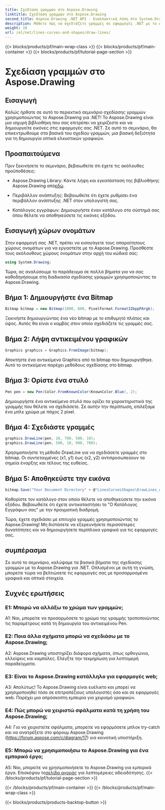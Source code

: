 ```yaml
---
title: Σχεδίαση γραμμών στο Aspose.Drawing
linktitle: Σχεδίαση γραμμών στο Aspose.Drawing
second_title: Aspose.Drawing .NET API - Εναλλακτική λύση στο System.Drawing.Common
description: Μάθετε πώς να σχεδιάζετε γραμμές σε εφαρμογές .NET με το Aspose.Drawing. Αυτό το σεμινάριο βήμα προς βήμα σας καθοδηγεί στη διαδικασία για εκπληκτικά γραφικά.
weight: 16
url: /el/net/lines-curves-and-shapes/draw-lines/
---
```


{{< blocks/products/pf/main-wrap-class >}}
{{< blocks/products/pf/main-container >}}
{{< blocks/products/pf/tutorial-page-section >}}

# Σχεδίαση γραμμών στο Aspose.Drawing

## Εισαγωγή

Καλώς ήρθατε σε αυτό το περιεκτικό σεμινάριο σχεδίασης γραμμών χρησιμοποιώντας το Aspose.Drawing για .NET! Το Aspose.Drawing είναι μια ισχυρή βιβλιοθήκη που σας επιτρέπει να χειρίζεστε και να δημιουργείτε εικόνες στις εφαρμογές σας .NET. Σε αυτό το σεμινάριο, θα επικεντρωθούμε στα βασικά του σχεδίου γραμμών, μια βασική δεξιότητα για τη δημιουργία οπτικά ελκυστικών γραφικών.

## Προαπαιτούμενα

Πριν ξεκινήσετε το σεμινάριο, βεβαιωθείτε ότι έχετε τις ακόλουθες προϋποθέσεις:

-  Aspose.Drawing Library: Κάντε λήψη και εγκατάσταση της βιβλιοθήκης Aspose.Drawing από[εδώ](https://releases.aspose.com/drawing/net/).

- Περιβάλλον ανάπτυξης: Βεβαιωθείτε ότι έχετε ρυθμίσει ένα περιβάλλον ανάπτυξης .NET στον υπολογιστή σας.

- Κατάλογος εγγράφων: Δημιουργήστε έναν κατάλογο στο σύστημά σας όπου θέλετε να αποθηκεύσετε τις εικόνες εξόδου.

## Εισαγωγή χώρων ονομάτων

Στην εφαρμογή σας .NET, πρέπει να εισαγάγετε τους απαραίτητους χώρους ονομάτων για να εργαστείτε με το Aspose.Drawing. Προσθέστε τους ακόλουθους χώρους ονομάτων στην αρχή του κώδικά σας:

```csharp
using System.Drawing;
```

Τώρα, ας αναλύσουμε το παράδειγμα σε πολλά βήματα για να σας καθοδηγήσουμε στη διαδικασία σχεδίασης γραμμών χρησιμοποιώντας το Aspose.Drawing.

## Βήμα 1: Δημιουργήστε ένα Bitmap

```csharp
Bitmap bitmap = new Bitmap(1000, 800, PixelFormat.Format32bppPArgb);
```

Ξεκινήστε δημιουργώντας ένα νέο bitmap με το επιθυμητό πλάτος και ύψος. Αυτός θα είναι ο καμβάς στον οποίο σχεδιάζετε τις γραμμές σας.

## Βήμα 2: Λήψη αντικειμένου γραφικών

```csharp
Graphics graphics = Graphics.FromImage(bitmap);
```

Αποκτήστε ένα αντικείμενο Graphics από το bitmap που δημιουργήθηκε. Αυτό το αντικείμενο παρέχει μεθόδους σχεδίασης στο bitmap.

## Βήμα 3: Ορίστε ένα στυλό

```csharp
Pen pen = new Pen(Color.FromKnownColor(KnownColor.Blue), 2);
```

Δημιουργήστε ένα αντικείμενο στυλό που ορίζει τα χαρακτηριστικά της γραμμής που θέλετε να σχεδιάσετε. Σε αυτήν την περίπτωση, επιλέξαμε ένα μπλε χρώμα με πάχος 2 pixel.

## Βήμα 4: Σχεδιάστε γραμμές

```csharp
graphics.DrawLine(pen, 10, 700, 500, 10);
graphics.DrawLine(pen, 500, 10, 990, 700);
```

Χρησιμοποιήστε τη μέθοδο DrawLine για να σχεδιάσετε γραμμές στο bitmap. Οι συντεταγμένες (x1, y1) έως (x2, y2) αντιπροσωπεύουν τα σημεία έναρξης και τέλους της ευθείας.

## Βήμα 5: Αποθηκεύστε την εικόνα

```csharp
bitmap.Save("Your Document Directory" + @"LinesCurvesShapes\DrawLines_out.png");
```

Καθορίστε τον κατάλογο στον οποίο θέλετε να αποθηκεύσετε την εικόνα εξόδου. Βεβαιωθείτε ότι έχετε αντικαταστήσει το "Ο Κατάλογος Εγγράφων σας" με την πραγματική διαδρομή.

Τώρα, έχετε σχεδιάσει με επιτυχία γραμμές χρησιμοποιώντας το Aspose.Drawing! Μη διστάσετε να εξερευνήσετε περισσότερες δυνατότητες και να δημιουργήσετε περίπλοκα γραφικά για τις εφαρμογές σας.

## συμπέρασμα

Σε αυτό το σεμινάριο, καλύψαμε τα βασικά βήματα της σχεδίασης γραμμών με το Aspose.Drawing για .NET. Οπλισμένοι με αυτή τη γνώση, μπορείτε τώρα να βελτιώσετε τις εφαρμογές σας με προσαρμοσμένα γραφικά και οπτικά στοιχεία.

## Συχνές ερωτήσεις

### Ε1: Μπορώ να αλλάξω το χρώμα των γραμμών;

A1: Ναι, μπορείτε να προσαρμόσετε το χρώμα της γραμμής τροποποιώντας τις παραμέτρους κατά τη δημιουργία του αντικειμένου Pen.

### Ε2: Ποια άλλα σχήματα μπορώ να σχεδιάσω με το Aspose.Drawing;

A2: Aspose.Drawing υποστηρίζει διάφορα σχήματα, όπως ορθογώνια, ελλείψεις και καμπύλες. Ελέγξτε την τεκμηρίωση για λεπτομερή παραδείγματα.

### Ε3: Είναι το Aspose.Drawing κατάλληλο για εφαρμογές web;

Α3: Απολύτως! Το Aspose.Drawing είναι ευέλικτο και μπορεί να χρησιμοποιηθεί τόσο σε επιτραπέζιους υπολογιστές όσο και σε εφαρμογές web. Παρέχει μια απρόσκοπτη εμπειρία για χειρισμό γραφικών.

### Ε4: Πώς μπορώ να χειριστώ σφάλματα κατά τη χρήση του Aspose.Drawing;

A4: Για να χειριστείτε σφάλματα, μπορείτε να εφαρμόσετε μπλοκ try-catch και να ανατρέξετε στο φόρουμ Aspose.Drawing (https://forum.aspose.com/c/diagram/17) για κοινοτική υποστήριξη.

### Ε5: Μπορώ να χρησιμοποιήσω το Aspose.Drawing για ένα εμπορικό έργο;

 A5: Ναι, μπορείτε να χρησιμοποιήσετε το Aspose.Drawing για εμπορικά έργα. Επισκέψου το[σελίδα αγοράς](https://purchase.aspose.com/buy) για λεπτομέρειες αδειοδότησης.
{{< /blocks/products/pf/tutorial-page-section >}}

{{< /blocks/products/pf/main-container >}}
{{< /blocks/products/pf/main-wrap-class >}}

{{< blocks/products/products-backtop-button >}}
